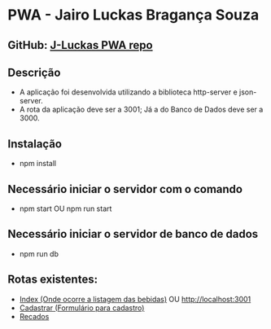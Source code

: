 # PWA - Jairo Luckas Bragança Souza
## GitHub: [J-Luckas PWA repo](https://github.com/J-Luckas/pwa-cervejaria/tree/usando-http-server)

## Descrição

* A aplicação foi desenvolvida utilizando a biblioteca http-server e json-server. 
* A rota da aplicação deve ser a 3001; Já a do Banco de Dados deve ser a 3000.
## Instalação

* npm install

## Necessário iniciar o servidor com o comando

* npm start OU npm run start

## Necessário iniciar o servidor de banco de dados

* npm run db

## Rotas existentes:
  - [Index (Onde ocorre a listagem das bebidas)](http://localhost:3001/#/) OU [http://localhost:3001](http://localhost:3001)
  - [Cadastrar (Formulário para cadastro)](http://localhost:3001/#/cadastrar)
  - [Recados](http://localhost:3001/#/recados)
